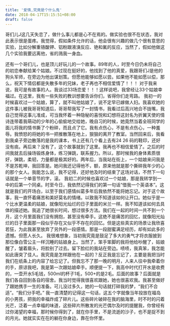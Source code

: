 ```yaml
---
title: '爱情,究竟是个什么鬼'
date: 2018-04-17T15:15:51+08:00 
draft: false
---
```


哥们儿J这几天失恋了，做什么事儿都是心不在焉的。做实验也很不在状态，我对此表示很是蛋疼。我觉得，假如条件允许的话，他会很有兴趣的做几个很有意思的实验，比如分解重铬酸钾、铝粉跟液溴反应、铯和氟的反应，当然了，假如他做这几个实验我要远离他，省的溅我一身血。
<!-- more -->
还有一个哥们儿，也是顶儿好玩儿的一个故事。89年的人，时至今日仍未将自己的初恋奉献给某个姑娘。不过现在挺好的，他找到了他的真爱，我跟哥们J是他的狗头军师，在旁边为他出谋划策。但愿他能够如愿以尝。如果他不能如愿以偿，那么，祝天下情侣都是失散多年的兄妹，老子再也不相信爱情了！！！ 对于我来说，我可是有故事的人。我谈过33场恋爱！！！这样说吧，我曾经让33个姑娘幸福过。在这里，我有一些失败的教训想要告诉你们，省得你们走弯路。 我初一的时候喜欢过一个姑娘，算了，就不叫他姑娘了，说不定早已嫁做人妇。我喜欢她的这件事儿被我哥哥知道后，哥哥帮我写了一封情书，我看过后高兴地合不拢嘴，我自己觉得这事儿准成，可当我怀着一种隐秘的喜悦和幻想将这封名为折翼天使的情诗连带着我萌动的少年的心偷偷地交给她，晚自习的时候，她竟然当着全班同学的面儿将我的情书撕了个粉碎，而且点了它。我有点伤心，不是有点伤心，一种羞辱。我愤怒的将她的书一把推散落在地上，狠狠的离开了教室。当然回来后，我看到我桌子旁边散落的是我的课本，书上还有几个看上去有24 26 码的鞋印，还好没有痰。再后来？没有了，这个故事就到了这里。我再也不相信爱情了。之后的时间我就去后操场锻炼身体，练习弹跳，联系握力。所以，那时候我的身体素质很好，弹跳，柔韧，力量都是极其好的。两年后，当我站在街上，一个姑娘来问我是不是苏乾坤，我回答是。她问我还记得他不，额，原来他就是那个撕碎我年少的心的那个女人。我能怎么说，我不记得，还好他及时的结束了这场对话，不然下一句话就是一个单音节的字，滚。 我初二的时候也喜欢过一个姑娘，那是我转学到一中的后第一个同桌。时至今日，我依然记得我们的第一句话“借我一个英语本”。这就是我们的开场白，以至于我们感情纠葛多年后我依然不能将她忘记。对于这个故事，我一直怀着痛苦和美好莫名的情绪。以致我不知道该如何让开口。她似乎是一个比水更温柔的姑娘，就像阳光灿烂的日子里面的米兰一样。我不知道该如何去具体的描述她。我追了她很长时间，想过很多方法。我们在一起的时间一共不到一个月，这个月里面我们没有拥抱，甚至没有牵手。这绝不是痛苦的回忆，就像阳光灿烂的日子里面那一段似乎存在又似乎不存在的回忆。但是这些真实的场景让我欣喜若狂，为此我甚至放弃了另外的一段感情。那是一段甜蜜满足经历，却有如此多的遗憾。但愿人长久。 我很难想象，当初我究竟是鼓足了多大的勇气才将衣服披到 那位像白雪公主一样沉睡的姑娘身上。当然了，笨手笨脚的我将他给吵醒了，姑娘醒了，皱着眉头，将脸别了过去。留下脸红的我站在旁边。啧啧，我真笨，我怎能如此唐突了佳人。我究竟是怎样跟他在一起的？反正我是忘记了，主要是我把当时我们在纸条上的内容了给忘记了。但我忘不了那一晚的明月，人来人往中我牵着你的手，原谅我吧，我是第一次跟姑娘牵手。顺便提一下，我高中时代打开水是收费的，一壶开水5毛钱，500ml的杯子1毛，500+的是2毛。后面的故事？后面就是我们各自回到各自的宿舍。我当时觉得我很喜欢跟她，她也很喜欢我。我甚至做好了跟她携手一生的准备。可儿没过多久，她的一句话就打碎我的梦，“我们不合适”。“我们分手吧。” 我一直清楚的记得这一句话，这五个字就像当年投放在福岛的小男孩，把我的幸福炸成了碎片儿。这些碎片破碎在我的脑海里，时不时的闪着光芒，泛着一点幸福的味道，这些碎片所散发的光芒偶尔及时的提醒我，你曾经有过你渴望的幸福，那时候你得到了，就在你手里，不是流逝的沙子，也不是捉不到的月光。她就实实在在的躺在你身边，靠在你怀里。

